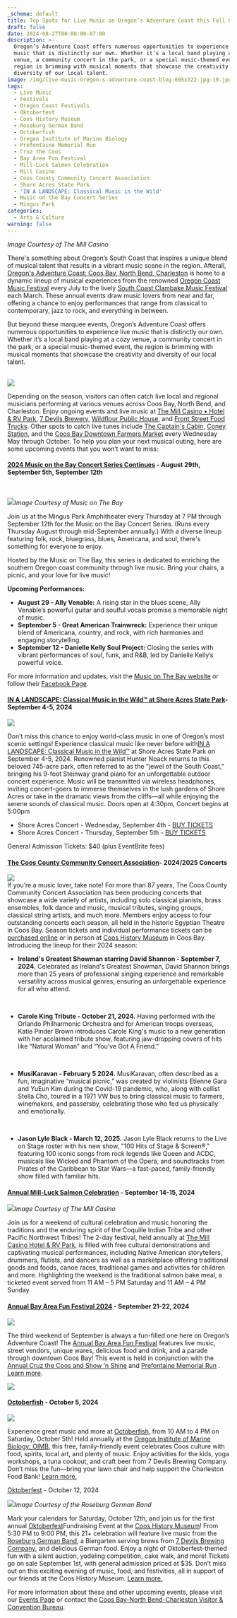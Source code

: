 ```yaml
---
_schema: default
title: Top Spots for Live Music on Oregon’s Adventure Coast this Fall & Beyond
draft: false
date: 2024-08-27T00:00:00-07:00
description: >-
  Oregon’s Adventure Coast offers numerous opportunities to experience live
  music that is distinctly our own. Whether it’s a local band playing at a cozy
  venue, a community concert in the park, or a special music-themed event, the
  region is brimming with musical moments that showcase the creativity and
  diversity of our local talent.
image: /img/live-music-oregon-s-adventure-coast-blog-695x322-jpg-10.jpg
tags:
  - Live Music
  - Festivals
  - Oregon Coast Festivals
  - Oktoberfest
  - Coos History Museum
  - Roseburg German Band
  - Octoberfish
  - Oregon Institute of Marine Biology
  - Prefontaine Memorial Run
  - Cruz the Coos
  - Bay Area Fun Festival
  - Mill-Luck Salmon Celebration
  - Mill Casino
  - Coos County Community Concert Association
  - Shore Acres State Park
  - 'IN A LANDSCAPE: Classical Music in the Wild'
  - Music on the Bay Concert Series
  - Mingus Park
categories:
  - Arts & Culture
warning: false
---
```

*Image Courtesy of The Mill Casino*

There's something about Oregon’s South Coast that inspires a unique blend of musical talent that results in a vibrant music scene in the region. Afterall, [Oregon's Adventure Coast: Coos Bay, North Bend, Charleston](https://www.oregonsadventurecoast.com/events/) is home to a dynamic lineup of musical experiences from the renowned [Oregon Coast Music Festival](https://www.oregoncoastmusic.org/) every July to the lively [South Coast Clambake Music Festival](https://clambakemusic.com/) each March. These annual events draw music lovers from near and far, offering a chance to enjoy performances that range from classical to contemporary, jazz to rock, and everything in between.

But beyond these marquee events, Oregon’s Adventure Coast offers numerous opportunities to experience live music that is distinctly our own. Whether it’s a local band playing at a cozy venue, a community concert in the park, or a special music-themed event, the region is brimming with musical moments that showcase the creativity and diversity of our local talent.

<br>![](/img/live-music-oregon-s-adventure-coast-blog-695x322-jpg-1.jpg)

Depending on the season, visitors can often catch live local and regional musicians performing at various venues across Coos Bay, North Bend, and Charleston. Enjoy ongoing events and live music at [The Mill Casino • Hotel & RV Park](https://www.themillcasino.com/), [7 Devils Brewery](https://7devilsbrewery.com/), [Wildflour Public House](https://www.wildflourpub.com/), and [Front Street Food Trucks](https://www.facebook.com/frontstreetfoodtrucks/). Other spots to catch live tunes include [The Captain's Cabin](https://www.yelp.com/biz/captains-cabin-bar-coos-bay-2), [Coney Station](https://www.facebook.com/ConeyStation/), and the [Coos Bay Downtown Farmers Market](https://www.facebook.com/CoosBayFarmersMarket/) every Wednesday May through October. To help you plan your next musical outing, here are some upcoming events that you won’t want to miss:

#### [2024 Music on the Bay Concert Series Continues](https://musiconthebayoregon.com/) - August 29th, September 5th, September 12th

&nbsp;

![](/img/live-music-oregon-s-adventure-coast-blog-695x322-jpg-2.jpg)*Image Courtesy of Music on The Bay*

Join us at the Mingus Park Amphitheater every Thursday at 7 PM through September 12th for the Music on the Bay Concert Series. (Runs every Thursday August through mid-September annually.) With a diverse lineup featuring folk, rock, bluegrass, blues, Americana, and soul, there's something for everyone to enjoy.

Hosted by the Music on The Bay, this series is dedicated to enriching the southern Oregon coast community through live music. Bring your chairs, a picnic, and your love for live music!

**Upcoming Performances:**

* **August 29 - Ally Venable:** A rising star in the blues scene, Ally Venable’s powerful guitar and soulful vocals promise a memorable night of music.
* **September 5 - Great American Trainwreck:** Experience their unique blend of Americana, country, and rock, with rich harmonies and engaging storytelling.
* **September 12 - Danielle Kelly Soul Project:** Closing the series with vibrant performances of soul, funk, and R&B, led by Danielle Kelly’s powerful voice.

For more information and updates, visit the [Music on The Bay website](https://musiconthebayoregon.com/) or follow their [Facebook Page](https://www.facebook.com/musiconthebay).

#### [IN A LANDSCAPE: Classical Music in the Wild™ at Shore Acres State Park](https://www.oregonsadventurecoast.com/event/in-a-landscape-classical-music-in-the-wild/)\- September 4-5, 2024

![](/img/live-music-oregon-s-adventure-coast-blog-695x322-jpg-4.jpg)

Don’t miss this chance to enjoy world-class music in one of Oregon’s most scenic settings! Experience classical music like never before with[IN A LANDSCAPE: Classical Music in the Wild™](https://www.oregonsadventurecoast.com/event/in-a-landscape-classical-music-in-the-wild/) at Shore Acres State Park on September 4-5, 2024. Renowned pianist Hunter Noack returns to this beloved 745-acre park, often referred to as the "jewel of the South Coast," bringing his 9-foot Steinway grand piano for an unforgettable outdoor concert experience. Music will be transmitted via wireless headphones, inviting concert-goers to immerse themselves in the lush gardens of Shore Acres or take in the dramatic views from the cliffs—all while enjoying the serene sounds of classical music. Doors open at 4:30pm, Concert begins at 5:00pm

* Shore Acres Concert - Wednesday, September 4th - [BUY TICKETS](https://www.eventbrite.com/e/in-a-landscape-shore-acres-state-park-tickets-793568483697?aff=ebdsoporgprofile)
* Shore Acres Concert - Thursday, September 5th - [BUY TICKETS](https://www.eventbrite.com/e/in-a-landscape-shore-acres-state-park-tickets-793567701357?aff=ebdsoporgprofile)

General Admission Tickets: $40 (plus EventBrite fees)

#### [The Coos County Community Concert Association](https://cccca.net/)\- 2024/2025 Concerts

![](/img/live-music-oregon-s-adventure-coast-blog-695x322-jpg-7.jpg)<br>If you’re a music lover, take note! For more than 87 years, The Coos County Community Concert Association has been producing concerts that showcase a wide variety of artists, including solo classical pianists, brass ensembles, folk dance and music, musical tributes, singing groups, classical string artists, and much more. Members enjoy access to four outstanding concerts each season, all held in the historic Egyptian Theatre in Coos Bay. Season tickets and individual performance tickets can be [purchased online](https://cccca.net/ticket-info/) or in person at [Coos History Museum](https://cooshistory.org/) in Coos Bay. Introducing the lineup for their 2024 season:

* **Ireland's Greatest Showman starring David Shannon - September 7, 2024.** Celebrated as Ireland's Greatest Showman, David Shannon brings more than 25 years of professional singing experience and remarkable versatility across musical genres, ensuring an unforgettable experience for all who attend.

  &nbsp;

* **Carole King Tribute - October 21, 2024.** Having performed with the Orlando Philharmonic Orchestra and for American troops overseas, Katie Pinder Brown introduces Carole King's music to a new generation with her acclaimed tribute show, featuring jaw-dropping covers of hits like “Natural Woman” and “You’ve Got A Friend.”

  &nbsp;

* **MusiKaravan - February 5 2024.** MusiKaravan, often described as a fun, imaginative “musical picnic,” was created by violinists Etienne Gara and YuEun Kim during the Covid-19 pandemic, who, along with cellist Stella Cho, toured in a 1971 VW bus to bring classical music to farmers, winemakers, and passersby, celebrating those who fed us physically and emotionally.

  &nbsp;

* **Jason Lyle Black - March 12, 2025.** Jason Lyle Black returns to the Live on Stage roster with his new show, "100 Hits of Stage & Screen®," featuring 100 iconic songs from rock legends like Queen and ACDC, musicals like Wicked and Phantom of the Opera, and soundtracks from Pirates of the Caribbean to Star Wars—a fast-paced, family-friendly show filled with familiar hits.

#### [Annual Mill-Luck Salmon Celebration](https://www.oregonsadventurecoast.com/event/mill-luck-salmon-celebration/) - September 14-15, 2024

![](/img/live-music-oregon-s-adventure-coast-blog-695x322-jpg-6.jpg)*Image Courtesy of The Mill Casino*

Join us for a weekend of cultural celebration and music honoring the traditions and the enduring spirit of the Coquille Indian Tribe and other Pacific Northwest Tribes! The 2-day festival, held annually at [The Mill Casino Hotel & RV Park](https://www.themillcasino.com/), is filled with free cultural demonstrations and captivating musical performances, including Native American storytellers, drummers, flutists, and dancers as well as a marketplace offering traditional goods and foods, canoe races, traditional games and activities for children and more. Highlighting the weekend is the traditional salmon bake meal, a ticketed event served from 11 AM – 5 PM Saturday and 11 AM – 4 PM Sunday.

#### [Annual Bay Area Fun Festival 2024](https://www.oregonsadventurecoast.com/event/annual-bay-area-fun-festival/) - September 21-22, 2024

![](/img/live-music-oregon-s-adventure-coast-blog-695x322-jpg-3.jpg)

The third weekend of September is always a fun-filled one here on Oregon’s Adventure Coast! The [Annual Bay Area Fun Festival](https://www.oregonsadventurecoast.com/event/annual-bay-area-fun-festival/) features live music, street vendors, unique wares, delicious food and drink, and a parade through downtown Coos Bay! This event is held in conjunction with the [Annual Cruz the Coos and Show ‘n Shine](https://www.oregonsadventurecoast.com/event/annual-cruz-the-coos/) and [Prefontaine Memorial Run](https://www.oregonsadventurecoast.com/event/annual-prefontaine-memorial-run/) . [Learn more](https://coosbaydowntown.com/bay-area-fun-festival/).

![](/img/live-music-oregon-s-adventure-coast-blog-695x322-jpg.jpg)

#### [Octoberfish](https://www.oregonsadventurecoast.com/event/octoberfish/) - October 5, 2024

![](/img/live-music-oregon-s-adventure-coast-blog-695x322-jpg-8.jpg)

Experience great music and more at [Octoberfish](https://www.oregonsadventurecoast.com/event/octoberfish/), from 10 AM to 4 PM on Saturday, October 5th! Held annually at the [Oregon Institute of Marine Biology: OIMB](https://oimb.uoregon.edu/), this free, family-friendly event celebrates Coos culture with food, spirits, local art, and plenty of music. Enjoy activities for the kids, yoga workshops, a tuna cookout, and craft beer from 7 Devils Brewing Company. Don’t miss the fun—bring your lawn chair and help support the Charleston Food Bank! [Learn more.](https://www.oregonsadventurecoast.com/event/octoberfish/)

[Oktoberfest](https://www.oregonsadventurecoast.com/event/oktoberfest/) - October 12, 2024

![](/img/live-music-oregon-s-adventure-coast-blog-695x322-jpg-9.jpg)*Image Courtesy of the Roseburg German Band*

Mark your calendars for Saturday, October 12th, and join us for the first annual [Oktoberfest](https://www.oregonsadventurecoast.com/event/oktoberfest/)Fundraising Event at the [Coos History Museum](https://cooshistory.org/)! From 5:30 PM to 9:00 PM, this 21+ celebration will feature live music from the [Roseburg German Band](https://www.facebook.com/roseburggermanband/), a Biergarten serving brews from [7 Devils Brewing Company](https://7devilsbrewery.com/), and delicious German food. Enjoy a night of Oktoberfest-themed fun with a silent auction, yodeling competition, cake walk, and more! Tickets go on sale September 1st, with general admission priced at $35. Don’t miss out on this exciting evening of music, food, and festivities, all in support of our friends at the Coos History Museum. [Learn more.](https://www.oregonsadventurecoast.com/event/oktoberfest/)

For more information about these and other upcoming events, please visit our [Events Page](https://www.oregonsadventurecoast.com/events/) or contact the [Coos Bay-North Bend-Charleston Visitor & Convention Bureau](https://www.oregonsadventurecoast.com/).

<br><br>

<br>